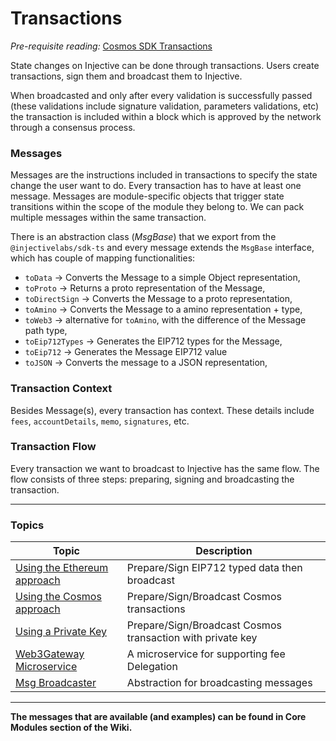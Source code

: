 # Transactions

_Pre-requisite reading:_ [Cosmos SDK Transactions](https://docs.cosmos.network/main/core/transactions.html)

State changes on Injective can be done through transactions. Users create transactions, sign them and broadcast them to Injective.

When broadcasted and only after every validation is successfully passed (these validations include signature validation, parameters validations, etc) the transaction is included within a block which is approved by the network through a consensus process.

### Messages

Messages are the instructions included in transactions to specify the state change the user want to do. Every transaction has to have at least one message. Messages are module-specific objects that trigger state transitions within the scope of the module they belong to. We can pack multiple messages within the same transaction.

There is an abstraction class (_MsgBase_) that we export from the `@injectivelabs/sdk-ts` and every message extends the `MsgBase` interface, which has couple of mapping functionalities:

* `toData` -> Converts the Message to a simple Object representation,
* `toProto` -> Returns a proto representation of the Message,
* `toDirectSign` -> Converts the Message to a proto representation,
* `toAmino` -> Converts the Message to a amino representation + type,
* `toWeb3` -> alternative for `toAmino`, with the difference of the Message path type,
* `toEip712Types` -> Generates the EIP712 types for the Message,
* `toEip712` -> Generates the Message EIP712 value
* `toJSON` -> Converts the message to a JSON representation,

### Transaction Context

Besides Message(s), every transaction has context. These details include `fees`, `accountDetails`, `memo`, `signatures`, etc.

### Transaction Flow

Every transaction we want to broadcast to Injective has the same flow. The flow consists of three steps: preparing, signing and broadcasting the transaction.

***

### Topics

| Topic                                               | Description                                                |
| --------------------------------------------------- | ---------------------------------------------------------- |
| [Using the Ethereum approach](ethereum/)            | Prepare/Sign EIP712 typed data then broadcast              |
| [Using the Cosmos approach](transactions-cosmos.md) | Prepare/Sign/Broadcast Cosmos transactions                 |
| [Using a Private Key](private-key.md)               | Prepare/Sign/Broadcast Cosmos transaction with private key |
| [Web3Gateway Microservice](web3-gateway.md)         | A microservice for supporting fee Delegation               |
| [Msg Broadcaster](msgbroadcaster.md)                | Abstraction for broadcasting messages                      |

***

**The messages that are available (and examples) can be found in Core Modules section of the Wiki.**

